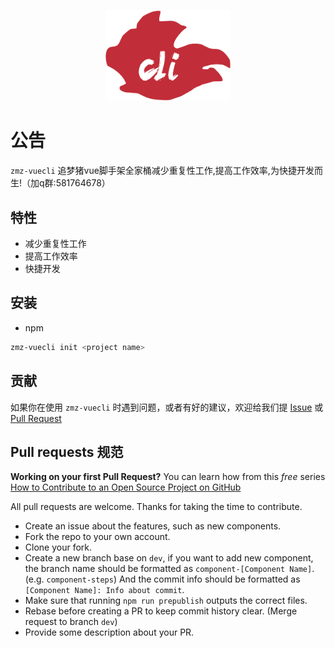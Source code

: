 <p align="center">
  <a href="http://ui.zhuimengzhu.com">
    <img width="200" src="./src/assets/img/logo.png">
  </a>
</p>

# 公告
``zmz-vuecli``  追梦猪vue脚手架全家桶减少重复性工作,提高工作效率,为快捷开发而生!（加q群:581764678）


## 特性

- 减少重复性工作
- 提高工作效率
- 快捷开发

## 安装

- npm

```bash
zmz-vuecli init <project name>
```


## 贡献

如果你在使用 `zmz-vuecli` 时遇到问题，或者有好的建议，欢迎给我们提 [Issue](https://github.com/jiawenguang/zmz-vuecli) 或 [Pull Request](https://github.com/jiawenguang/zmz-vuecli)


## Pull requests 规范

**Working on your first Pull Request?** You can learn how from this *free* series
[How to Contribute to an Open Source Project on GitHub](https://egghead.io/series/how-to-contribute-to-an-open-source-project-on-github)

All pull requests are welcome. Thanks for taking the time to contribute.

- Create an issue about the features, such as new components.
- Fork the repo to your own account.
- Clone your fork.
- Create a new branch base on `dev`, if you want to add new component, the branch name should be formatted as `component-[Component Name]`. (e.g. `component-steps`) And the commit info should be formatted as `[Component Name]: Info about commit`.
- Make sure that running `npm run prepublish` outputs the correct files.
- Rebase before creating a PR to keep commit history clear. (Merge request to branch `dev`)
- Provide some description about your PR.
